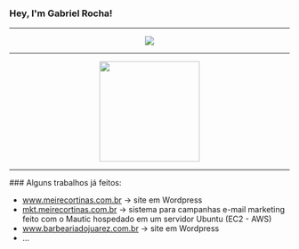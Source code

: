 ### Hey, I'm Gabriel Rocha!
---
<div align="center">
  <img src="https://user-images.githubusercontent.com/13954193/121572418-8a0c4900-c9fa-11eb-86a2-680e95d7cfd3.gif">
</div>
<hr>

<p align="center">
   <a href="#">
      <img height=180px align="center" src="https://github-readme-stats.vercel.app/api?username=gabrielrochas&show_icons=true&theme=prussian&custom_title=Gabriel's+Github+stats&hide_border=true" />
   </a>
<!--    <a href="#">
      <img height=180px align="center" src="https://github-readme-stats.vercel.app/api/top-langs/?username=gabrielrochas&layout=compact&theme=prussian&hide_border=true" />
   </a> -->
</p>


<hr>
### Alguns trabalhos já feitos:
<ul>
  <li>
    <a href="https://www.meirecortinas.com.br" target="_blank">www.meirecortinas.com.br</a> → site em Wordpress
  </li>
  <li>
    <a href="https://mkt.meirecortinas.com.br" target="_blank">mkt.meirecortinas.com.br</a> → sistema para campanhas e-mail marketing feito com o Mautic hospedado em um servidor Ubuntu (EC2 - AWS)
  </li>
  <li>
    <a href="https://barbeariadojuarez.com.br" target="_blank">www.barbeariadojuarez.com.br</a> → site em Wordpress
  </li>
  <li>
    ...
  </li>
</ul>

<!--
**gabrielrochas/gabrielrochas** is a ✨ _special_ ✨ repository because its `README.md` (this file) appears on your GitHub profile.

Here are some ideas to get you started:

- 🔭 I’m currently working on ...
- 🌱 I’m currently learning ...
- 👯 I’m looking to collaborate on ...
- 🤔 I’m looking for help with ...
- 💬 Ask me about ...
- 📫 How to reach me: ...
- 😄 Pronouns: ...
- ⚡ Fun fact: ...
-->
